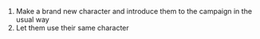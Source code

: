 1. Make a brand new character and introduce them to the campaign in the usual way
2. Let them use their same character 